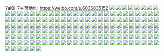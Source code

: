 YaKii_7主页地址: https://weibo.com/u/6036835152 
![](https://wx4.sinaimg.cn/mw2000/006AxWAUly1h82987g30fj32402tchdv.jpg) 
![](https://wx4.sinaimg.cn/mw2000/006AxWAUly1h74x3i5xckj32tc2401ky.jpg) 
![](https://wx4.sinaimg.cn/mw2000/006AxWAUly1h74x3bhcruj32402tctml.jpg) 
![](https://wx4.sinaimg.cn/mw2000/006AxWAUly1h74x2wx5vfj30u01hdwg6.jpg) 
![](https://wx4.sinaimg.cn/mw2000/006AxWAUly1h74x3j4kzfj32tc240jwu.jpg) 
![](https://wx4.sinaimg.cn/mw2000/006AxWAUly1h74x30kmc5j32y93dtx6q.jpg) 
![](https://wx4.sinaimg.cn/mw2000/006AxWAUly1h74x39gn8uj31sp2kxqv5.jpg) 
![](https://wx4.sinaimg.cn/mw2000/006AxWAUly1h74x36fnyyj33402c04qq.jpg) 
![](https://wx4.sinaimg.cn/mw2000/006AxWAUly1h74x33t96qj31be0zkqey.jpg) 
![](https://wx4.sinaimg.cn/mw2000/006AxWAUly1h74x4uyyvhj31400u0diy.jpg) 
![](https://wx4.sinaimg.cn/mw2000/006AxWAUly1h74x33ahr7j32tc240grm.jpg) 
![](https://wx4.sinaimg.cn/mw2000/006AxWAUly1h74x32bu7kj32tc240nao.jpg) 
![](https://wx4.sinaimg.cn/mw2000/006AxWAUly1h74x3eewv5j34mo334e82.jpg) 
![](https://wx4.sinaimg.cn/mw2000/006AxWAUly1h74x3gz0usj32tc240b29.jpg) 
![](https://wx4.sinaimg.cn/mw2000/006AxWAUly1h74x3kw06cj32tc240e82.jpg) 
![](https://wx4.sinaimg.cn/mw2000/006AxWAUly1h74x3mjnb1j32tc240qv5.jpg) 
![](https://wx4.sinaimg.cn/mw2000/006AxWAUly1h6k4gl8dqvj30u00wmmz7.jpg) 
![](https://wx4.sinaimg.cn/mw2000/006AxWAUly1h69vh1ltz4j335s3057ef.jpg) 
![](https://wx4.sinaimg.cn/mw2000/006AxWAUly1h51q6kg9ogj339c4cgu10.jpg) 
![](https://wx4.sinaimg.cn/mw2000/006AxWAUly1h3g1o5mdomj32tc2404qq.jpg) 
![](https://wx4.sinaimg.cn/mw2000/006AxWAUly1h3g1o6g7o4j32tc2407wi.jpg) 
![](https://wx4.sinaimg.cn/mw2000/006AxWAUly1h38xr91hxij32402tcnpd.jpg) 
![](https://wx4.sinaimg.cn/mw2000/006AxWAUly1h38xra31r8j32tc240hdu.jpg) 
![](https://wx4.sinaimg.cn/mw2000/006AxWAUly1h38xr869b0j32402tc7wi.jpg) 
![](https://wx4.sinaimg.cn/mw2000/006AxWAUly1h2qv38qk36j32402tcb2d.jpg) 
![](https://wx4.sinaimg.cn/mw2000/006AxWAUly1h2qv361gqaj31rj1e0x63.jpg) 
![](https://wx4.sinaimg.cn/mw2000/006AxWAUly1h2qv39pzr7j32402tce81.jpg) 
![](https://wx4.sinaimg.cn/mw2000/006AxWAUly1h2qv3s7h7ij32tc240b29.jpg) 
![](https://wx4.sinaimg.cn/mw2000/006AxWAUly1h2qv3fzweyj339c4cg4qu.jpg) 
![](https://wx4.sinaimg.cn/mw2000/006AxWAUly1h2qv3xts7yj30u0140n0u.jpg) 
![](https://wx4.sinaimg.cn/mw2000/006AxWAUly1h2qv3jzqx5j33y83y8b2c.jpg) 
![](https://wx4.sinaimg.cn/mw2000/006AxWAUly1h2qv3mxgaqj32402tce81.jpg) 
![](https://wx4.sinaimg.cn/mw2000/006AxWAUly1h2qv3ufpaqj32402tshdt.jpg) 
![](https://wx4.sinaimg.cn/mw2000/006AxWAUly1h2qv3yu679j32tc240x6p.jpg) 
![](https://wx4.sinaimg.cn/mw2000/006AxWAUly1h2qv4183syj32tc240hdu.jpg) 
![](https://wx4.sinaimg.cn/mw2000/006AxWAUly1h2qv3qpa55j32tc240x6p.jpg) 
![](https://wx4.sinaimg.cn/mw2000/006AxWAUly1h2ad26k5gjj32402bz7wh.jpg) 
![](https://wx4.sinaimg.cn/mw2000/006AxWAUly1h1xsz1ohttj30u014015g.jpg) 
![](https://wx4.sinaimg.cn/mw2000/006AxWAUly1h1xszpehoaj339d4cgu11.jpg) 
![](https://wx4.sinaimg.cn/mw2000/006AxWAUly1h1xsyu852wj30u0140k6c.jpg) 
![](https://wx4.sinaimg.cn/mw2000/006AxWAUly1h1xsz9s27bj32402tcu0y.jpg) 
![](https://wx4.sinaimg.cn/mw2000/006AxWAUly1h1xsz0f2jtj32r932jkjn.jpg) 
![](https://wx4.sinaimg.cn/mw2000/006AxWAUly1h1xsyq3naaj31132hre81.jpg) 
![](https://wx4.sinaimg.cn/mw2000/006AxWAUly1h1xsyrd6ejj31400u0qfc.jpg) 
![](https://wx4.sinaimg.cn/mw2000/006AxWAUly1h1xsz5exs2j31sc2dsx6q.jpg) 
![](https://wx4.sinaimg.cn/mw2000/006AxWAUly1h1xsyst5s6j31400u0gyg.jpg) 
![](https://wx4.sinaimg.cn/mw2000/006AxWAUly1h1xszd7s9rj32402tc7wi.jpg) 
![](https://wx4.sinaimg.cn/mw2000/006AxWAUly1h1xszh55czj32402tchdu.jpg) 
![](https://wx4.sinaimg.cn/mw2000/006AxWAUly1h1xszry7qpj32402tckjm.jpg) 
![](https://wx4.sinaimg.cn/mw2000/006AxWAUly1h1ppah8bvaj32o03k0x6q.jpg) 
![](https://wx4.sinaimg.cn/mw2000/006AxWAUly1h1ppaho5xij30u00j7q45.jpg) 
![](https://wx4.sinaimg.cn/mw2000/006AxWAUly1h1bgo8he1ij30uk5cznpd.jpg) 
![](https://wx4.sinaimg.cn/mw2000/006AxWAUly1h1bgobvle1j30uk55cqv5.jpg) 
![](https://wx4.sinaimg.cn/mw2000/006AxWAUly1h1bgoa4vzaj30uk50unpd.jpg) 
![](https://wx4.sinaimg.cn/mw2000/006AxWAUly1h1bgofw8pqj30uk5swu0x.jpg) 
![](https://wx4.sinaimg.cn/mw2000/006AxWAUly1h1bgot5h8hj30uk7ad4qq.jpg) 
![](https://wx4.sinaimg.cn/mw2000/006AxWAUly1h1bgodnouhj30uk5g4npd.jpg) 
![](https://wx4.sinaimg.cn/mw2000/006AxWAUly1h1bgoj3qppj30uk4izx6p.jpg) 
![](https://wx4.sinaimg.cn/mw2000/006AxWAUly1h1bgopqg7ej30uk6za7wi.jpg) 
![](https://wx4.sinaimg.cn/mw2000/006AxWAUly1h1bgom0qqtj30uk5xy1ky.jpg) 
![](https://wx4.sinaimg.cn/mw2000/006AxWAUly1h0uneyaxfcj32402tcnov.jpg) 
![](https://wx4.sinaimg.cn/mw2000/006AxWAUly1h0unf07qqcj31vk2tce81.jpg) 
![](https://wx4.sinaimg.cn/mw2000/006AxWAUly1h0unf1qbbij32402tcqte.jpg) 
![](https://wx4.sinaimg.cn/mw2000/006AxWAUly1h0unf3s037j32402tc4qq.jpg) 
![](https://wx4.sinaimg.cn/mw2000/006AxWAUly1h0s12byhjqj32402tc7wh.jpg) 
![](https://wx4.sinaimg.cn/mw2000/006AxWAUly1h0s12eimsqj32c0340hdu.jpg) 
![](https://wx4.sinaimg.cn/mw2000/006AxWAUly1h0s12gam49j32c0340b2a.jpg) 
![](https://wx4.sinaimg.cn/mw2000/006AxWAUly1h0gmkkt9g6j32tc2404qq.jpg) 
![](https://wx4.sinaimg.cn/mw2000/006AxWAUly1h0gmkpnixwj3240240npd.jpg) 
![](https://wx4.sinaimg.cn/mw2000/006AxWAUly1h0gmkwwxhcj32402tce82.jpg) 
![](https://wx4.sinaimg.cn/mw2000/006AxWAUly1h0gmkmpttaj32402tcu0x.jpg) 
![](https://wx4.sinaimg.cn/mw2000/006AxWAUly1h0gmkixpljj32402tchdt.jpg) 
![](https://wx4.sinaimg.cn/mw2000/006AxWAUly1h0gmko5ml9j32402tcqv5.jpg) 
![](https://wx4.sinaimg.cn/mw2000/006AxWAUly1h0gmkssg6aj32tc2404qq.jpg) 
![](https://wx4.sinaimg.cn/mw2000/006AxWAUly1h0gmkt9ndrj30zk0k0tem.jpg) 
![](https://wx4.sinaimg.cn/mw2000/006AxWAUly1h0gmkh0etmj32tc240u0x.jpg) 
![](https://wx4.sinaimg.cn/mw2000/006AxWAUly1h0gmkr82u7j32tc240kjl.jpg) 
![](https://wx4.sinaimg.cn/mw2000/006AxWAUly1h0gmkv8dmwj339c4cgu0z.jpg) 
![](https://wx4.sinaimg.cn/mw2000/006AxWAUly1h09injy735j32402401kx.jpg) 
![](https://wx4.sinaimg.cn/mw2000/006AxWAUly1h09inm1ejsj339c4cg1l0.jpg) 
![](https://wx4.sinaimg.cn/mw2000/006AxWAUly1h02ura3a7uj30q30sltbb.jpg) 
![](https://wx4.sinaimg.cn/mw2000/006AxWAUly1gzulkhxqmmj33jz2nze82.jpg) 
![](https://wx4.sinaimg.cn/mw2000/006AxWAUly1gzulkk8qdrj33jz2nzb2a.jpg) 
![](https://wx4.sinaimg.cn/mw2000/006AxWAUly1gzixs6hlugj30go0g90u3.jpg) 
![](https://wx4.sinaimg.cn/mw2000/006AxWAUly1gze58i75y1j32402tcqv5.jpg) 
![](https://wx4.sinaimg.cn/mw2000/006AxWAUly1gz3u6o4ql2j34mo3341l3.jpg) 
![](https://wx4.sinaimg.cn/mw2000/006AxWAUly1gz3u6k2mx1j34mo3341l1.jpg) 
![](https://wx4.sinaimg.cn/mw2000/006AxWAUly1gz3u6evj6jj34mo334u13.jpg) 
![](https://wx4.sinaimg.cn/mw2000/006AxWAUly1gz3u6vz4bvj34mo334qv9.jpg) 
![](https://wx4.sinaimg.cn/mw2000/006AxWAUly1gz3ugf2alaj33jz2dbe82.jpg) 
![](https://wx4.sinaimg.cn/mw2000/006AxWAUly1gz3uggmfkpj34mo334x6s.jpg) 
![](https://wx4.sinaimg.cn/mw2000/006AxWAUly1gz3u65vhxcj34mo3341l3.jpg) 
![](https://wx4.sinaimg.cn/mw2000/006AxWAUly1gz3u63p8wqj34mo334nph.jpg) 
![](https://wx4.sinaimg.cn/mw2000/006AxWAUly1gz3u6bbimjj34mo334npg.jpg) 
![](https://wx4.sinaimg.cn/mw2000/006AxWAUly1gz3u6m667tj34mo3344qs.jpg) 
![](https://wx4.sinaimg.cn/mw2000/006AxWAUly1gz3u6i1prqj34mo334e86.jpg) 
![](https://wx4.sinaimg.cn/mw2000/006AxWAUly1gz3u69ezjcj34mo334u10.jpg) 
![](https://wx4.sinaimg.cn/mw2000/006AxWAUly1gz3u6qlxp9j34mo334e85.jpg) 
![](https://wx4.sinaimg.cn/mw2000/006AxWAUly1gz3u6szrtsj34mo334x6w.jpg) 
![](https://wx4.sinaimg.cn/mw2000/006AxWAUly1gz3u67ipu1j34mo3344qs.jpg) 
![](https://wx4.sinaimg.cn/mw2000/006AxWAUly1gz3ugi672sj34mo334kjq.jpg) 
![](https://wx4.sinaimg.cn/mw2000/006AxWAUly1gywtpr24qkj3240240u0x.jpg) 
![](https://wx4.sinaimg.cn/mw2000/006AxWAUly1gyses0xv0cj32tc240npd.jpg) 
![](https://wx4.sinaimg.cn/mw2000/006AxWAUly1gymnyd7b0ij30k00zkwqv.jpg) 
![](https://wx4.sinaimg.cn/mw2000/006AxWAUly1gyi0g511uej32dc35snpf.jpg) 
![](https://wx4.sinaimg.cn/mw2000/006AxWAUly1gygvbu7cgpj32402tc1ky.jpg) 
![](https://wx4.sinaimg.cn/mw2000/006AxWAUly1gygvbvgc3gj32tc240u0x.jpg) 
![](https://wx4.sinaimg.cn/mw2000/006AxWAUly1gygvbt1hg8j3240240hdt.jpg) 
![](https://wx4.sinaimg.cn/mw2000/006AxWAUly1gydejjiq6pj32ds1scqv5.jpg) 
![](https://wx4.sinaimg.cn/mw2000/006AxWAUly1gydejlum6vj32ds1sc7wi.jpg) 
![](https://wx4.sinaimg.cn/mw2000/006AxWAUly1gydejnsts8j32ds1scu0x.jpg) 
![](https://wx4.sinaimg.cn/mw2000/006AxWAUly1gydejw0r24j33402c0e82.jpg) 
![](https://wx4.sinaimg.cn/mw2000/006AxWAUly1gydejtilo6j33402c01kz.jpg) 
![](https://wx4.sinaimg.cn/mw2000/006AxWAUly1gydejxhrwtj32tc2404qq.jpg) 
![](https://wx4.sinaimg.cn/mw2000/006AxWAUly1gxbbe5rn3cj30uk6yjkjm.jpg) 
![](https://wx4.sinaimg.cn/mw2000/006AxWAUly1gxbbe9zk4kj30uk6py1kz.jpg) 
![](https://wx4.sinaimg.cn/mw2000/006AxWAUly1gxbbed9r09j30uk7n04qr.jpg) 
![](https://wx4.sinaimg.cn/mw2000/006AxWAUly1gxbbeh1bv6j30uk8rvqv7.jpg) 
![](https://wx4.sinaimg.cn/mw2000/006AxWAUly1gxbbexgerij30uk9cze84.jpg) 
![](https://wx4.sinaimg.cn/mw2000/006AxWAUly1gxbbekbqgnj30uk7pku0y.jpg) 
![](https://wx4.sinaimg.cn/mw2000/006AxWAUly1gxbbeq01o5j30uk82kx6r.jpg) 
![](https://wx4.sinaimg.cn/mw2000/006AxWAUly1gxbbemyh2wj30uk7xbqv7.jpg) 
![](https://wx4.sinaimg.cn/mw2000/006AxWAUly1gxbbeyzquej30t8341b29.jpg) 
![](https://wx4.sinaimg.cn/mw2000/006AxWAUly1gw175fbsx3j31d81tn7rd.jpg) 
![](https://wx4.sinaimg.cn/mw2000/006AxWAUly1gvpfwhdh9uj61o0280u0x02.jpg) 
![](https://wx4.sinaimg.cn/mw2000/006AxWAUly1gunyqxtea4j62mk1r1qv602.jpg) 
![](https://wx4.sinaimg.cn/mw2000/006AxWAUly1gtnp6iaz3bj3240240b29.jpg) 
![](https://wx4.sinaimg.cn/mw2000/006AxWAUly1gtltguinnij30ku0kugo0.jpg) 
![](https://wx4.sinaimg.cn/mw2000/006AxWAUly1gslbzvc9umj30u0140qg6.jpg) 
![](https://wx4.sinaimg.cn/mw2000/006AxWAUly1gs76gf6jsdj30rs6oz4qp.jpg) 
![](https://wx4.sinaimg.cn/mw2000/006AxWAUly1gs76glfibtj30rs6y0hdt.jpg) 
![](https://wx4.sinaimg.cn/mw2000/006AxWAUly1gs76ghbfpxj30rs6yk7wh.jpg) 
![](https://wx4.sinaimg.cn/mw2000/006AxWAUly1gs76gim7h3j30rs6sb7wh.jpg) 
![](https://wx4.sinaimg.cn/mw2000/006AxWAUly1gs76gpbs6hj30rs6tex6p.jpg) 
![](https://wx4.sinaimg.cn/mw2000/006AxWAUly1gs76gk41b9j30rs6jk7wh.jpg) 
![](https://wx4.sinaimg.cn/mw2000/006AxWAUly1gs76gn8bw2j30rs6y07wh.jpg) 
![](https://wx4.sinaimg.cn/mw2000/006AxWAUly1gs76gqwkm7j30rs6osb29.jpg) 
![](https://wx4.sinaimg.cn/mw2000/006AxWAUly1gs76gu3a1pj30rs6orb29.jpg) 
![](https://wx4.sinaimg.cn/mw2000/006AxWAUly1grlqyym3i0j30u00u0q6n.jpg) 
![](https://wx4.sinaimg.cn/mw2000/006AxWAUly1gp84z9095sj32402tcb2b.jpg) 
![](https://wx4.sinaimg.cn/mw2000/006AxWAUly1gp84zlvufcj32402401kz.jpg) 
![](https://wx4.sinaimg.cn/mw2000/006AxWAUly1gp84zfykhbj32402404qq.jpg) 
![](https://wx4.sinaimg.cn/mw2000/006AxWAUly1gp84zt6jfxj32c0340e87.jpg) 
![](https://wx4.sinaimg.cn/mw2000/006AxWAUly1gp84zmhme2j30u00u0gzm.jpg) 
![](https://wx4.sinaimg.cn/mw2000/006AxWAUly1gp84zz29jaj32c03401l1.jpg) 
![](https://wx4.sinaimg.cn/mw2000/006AxWAUly1gp84zedxx1j3240240e82.jpg) 
![](https://wx4.sinaimg.cn/mw2000/006AxWAUly1gp84zj114mj32402407wj.jpg) 
![](https://wx4.sinaimg.cn/mw2000/006AxWAUly1gp84zclw44j3240240b2b.jpg) 
![](https://wx4.sinaimg.cn/mw2000/006AxWAUly1gp8501xdqsj32sz23ru0x.jpg) 
![](https://wx4.sinaimg.cn/mw2000/006AxWAUly1gp84za7gqoj32o02o0npf.jpg) 
![](https://wx4.sinaimg.cn/mw2000/006AxWAUly1gmv1d7ix37j332o21sb2a.jpg) 
![](https://wx4.sinaimg.cn/mw2000/006AxWAUly1gmv1d92pj9j34mo3341l5.jpg) 
![](https://wx4.sinaimg.cn/mw2000/006AxWAUly1gmv1dagmkjj332o21s7wi.jpg) 
![](https://wx4.sinaimg.cn/mw2000/006AxWAUly1gmv1db76r5j332o21skjm.jpg) 
![](https://wx4.sinaimg.cn/mw2000/006AxWAUly1gmv1dcwv94j34mo3341l5.jpg) 
![](https://wx4.sinaimg.cn/mw2000/006AxWAUly1gmv1des74sj34mo334hdx.jpg) 
![](https://wx4.sinaimg.cn/mw2000/006AxWAUly1gmv1dgjwi1j332o21sx6r.jpg) 
![](https://wx4.sinaimg.cn/mw2000/006AxWAUly1gmv1dhatd3j32401l0u0x.jpg) 
![](https://wx4.sinaimg.cn/mw2000/006AxWAUly1gmv1di28ucj332o21su0y.jpg) 
![](https://wx4.sinaimg.cn/mw2000/006AxWAUly1gld40hy3zij32c02c0b29.jpg) 
![](https://wx4.sinaimg.cn/mw2000/006AxWAUly1gju13rfalij31w02ioe82.jpg) 
![](https://wx4.sinaimg.cn/mw2000/006AxWAUly1g7rn37xgq9j30xc0m8t8l.jpg) 
![](https://wx4.sinaimg.cn/mw2000/006AxWAUly1g7rn39jc4nj31200u04a3.jpg) 
![](https://wx4.sinaimg.cn/mw2000/006AxWAUly1g7rn39wu7lj30xc0m8t8l.jpg) 
